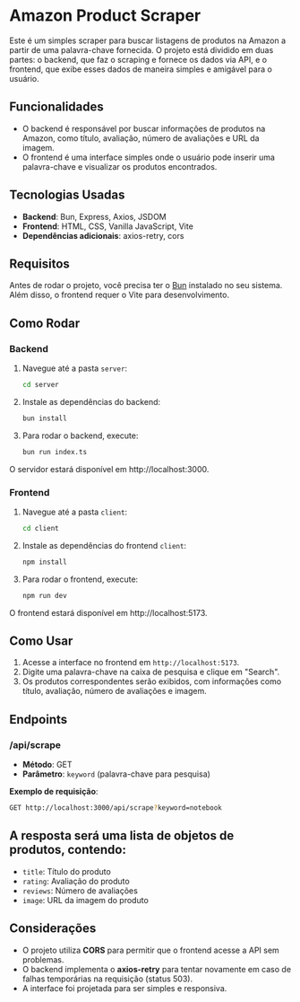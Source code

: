 # Amazon Product Scraper

Este é um simples scraper para buscar listagens de produtos na Amazon a partir de uma palavra-chave fornecida. O projeto está dividido em duas partes: o backend, que faz o scraping e fornece os dados via API, e o frontend, que exibe esses dados de maneira simples e amigável para o usuário.

## Funcionalidades

- O backend é responsável por buscar informações de produtos na Amazon, como título, avaliação, número de avaliações e URL da imagem.
- O frontend é uma interface simples onde o usuário pode inserir uma palavra-chave e visualizar os produtos encontrados.

## Tecnologias Usadas

- **Backend**: Bun, Express, Axios, JSDOM
- **Frontend**: HTML, CSS, Vanilla JavaScript, Vite
- **Dependências adicionais**: axios-retry, cors

## Requisitos

Antes de rodar o projeto, você precisa ter o [Bun](https://bun.sh/) instalado no seu sistema. Além disso, o frontend requer o Vite para desenvolvimento.

## Como Rodar

### Backend

1. Navegue até a pasta `server`:
   ```bash
   cd server
2. Instale as dependências do backend:
   ```bash
   bun install
3. Para rodar o backend, execute:
   ```bash
   bun run index.ts
O servidor estará disponível em http://localhost:3000.

### Frontend

1. Navegue até a pasta `client`:
   ```bash
   cd client
2. Instale as dependências do frontend `client`:
   ```bash
   npm install
3. Para rodar o frontend, execute:
   ```bash
   npm run dev
O frontend estará disponível em http://localhost:5173.

## Como Usar

1. Acesse a interface no frontend em `http://localhost:5173`.
2. Digite uma palavra-chave na caixa de pesquisa e clique em "Search".
3. Os produtos correspondentes serão exibidos, com informações como título, avaliação, número de avaliações e imagem.

## Endpoints

### /api/scrape
- **Método**: GET
- **Parâmetro**: `keyword` (palavra-chave para pesquisa)

**Exemplo de requisição**:
```bash
GET http://localhost:3000/api/scrape?keyword=notebook
```

## A resposta será uma lista de objetos de produtos, contendo:

- `title`: Título do produto
- `rating`: Avaliação do produto
- `reviews`: Número de avaliações
- `image`: URL da imagem do produto

## Considerações

- O projeto utiliza **CORS** para permitir que o frontend acesse a API sem problemas.
- O backend implementa o **axios-retry** para tentar novamente em caso de falhas temporárias na requisição (status 503).
- A interface foi projetada para ser simples e responsiva.

